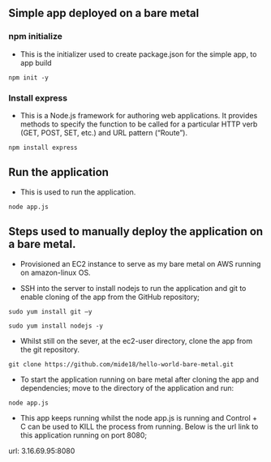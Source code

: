 ## Simple app deployed on a bare metal
### npm initialize
* This is the initializer used to create package.json for the simple app, to app build
```
npm init -y
```
### Install express
* This is a Node.js framework for authoring web applications. It provides methods to specify the function to be called for a particular HTTP verb (GET, POST, SET, etc.) and URL pattern (“Route”).
```
npm install express
```
## Run the application
* This is used to run the application.
```
node app.js
```

## Steps used to manually deploy the application on a bare metal.

* Provisioned an EC2 instance to serve as my bare metal on AWS running on amazon-linux OS.​

* SSH into the server to install nodejs to run the application and  git to enable cloning of the app from the GitHub repository; ​

```
sudo yum install git –y​
```
```
sudo yum install nodejs -y​
```
* Whilst still on the sever, at the ec2-user directory, clone the app from the git repository.​
```
git clone https://github.com/mide18/hello-world-bare-metal.git​
```

* To start the application running on bare metal after cloning the app and dependencies; move to the directory of the application and run: ​
```
node app.js
```
* This app keeps running whilst the node app.js is running and Control + C can be used to KILL the process from running. Below is the url link to this application running on port 8080;​

url: 3.16.69.95:8080